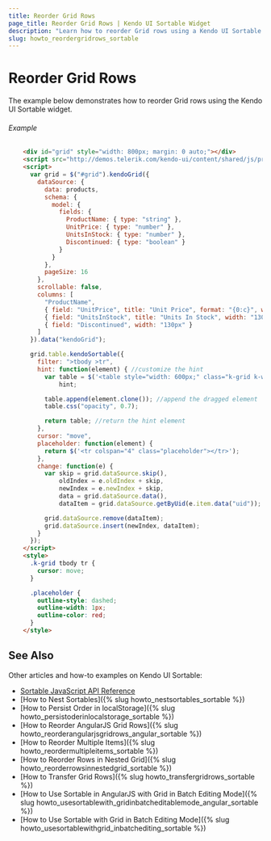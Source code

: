 ```yaml
---
title: Reorder Grid Rows
page_title: Reorder Grid Rows | Kendo UI Sortable Widget
description: "Learn how to reorder Grid rows using a Kendo UI Sortable widget."
slug: howto_reordergridrows_sortable
---
```


# Reorder Grid Rows

The example below demonstrates how to reorder Grid rows using the Kendo UI Sortable widget.

###### Example

```html
    <div id="grid" style="width: 800px; margin: 0 auto;"></div>
    <script src="http://demos.telerik.com/kendo-ui/content/shared/js/products.js"></script>
    <script>
      var grid = $("#grid").kendoGrid({
        dataSource: {
          data: products,
          schema: {
            model: {
              fields: {
                ProductName: { type: "string" },
                UnitPrice: { type: "number" },
                UnitsInStock: { type: "number" },
                Discontinued: { type: "boolean" }
              }
            }
          },
          pageSize: 16
        },
        scrollable: false,
        columns: [
          "ProductName",
          { field: "UnitPrice", title: "Unit Price", format: "{0:c}", width: "130px" },
          { field: "UnitsInStock", title: "Units In Stock", width: "130px" },
          { field: "Discontinued", width: "130px" }
        ]
      }).data("kendoGrid");

      grid.table.kendoSortable({
        filter: ">tbody >tr",
        hint: function(element) { //customize the hint
          var table = $('<table style="width: 600px;" class="k-grid k-widget"></table>'),
              hint;

          table.append(element.clone()); //append the dragged element
          table.css("opacity", 0.7);

          return table; //return the hint element
        },
        cursor: "move",
        placeholder: function(element) {
          return $('<tr colspan="4" class="placeholder"></tr>');
        },
        change: function(e) {
          var skip = grid.dataSource.skip(),
              oldIndex = e.oldIndex + skip,
              newIndex = e.newIndex + skip,
              data = grid.dataSource.data(),
              dataItem = grid.dataSource.getByUid(e.item.data("uid"));

          grid.dataSource.remove(dataItem);
          grid.dataSource.insert(newIndex, dataItem);
        }
      });
    </script>
    <style>
      .k-grid tbody tr {
        cursor: move;
      }

      .placeholder {
        outline-style: dashed;
        outline-width: 1px;
        outline-color: red;
      }
    </style>
```

## See Also

Other articles and how-to examples on Kendo UI Sortable:

* [Sortable JavaScript API Reference](/api/javascript/ui/sortable)
* [How to Nest Sortables]({% slug howto_nestsortables_sortable %})
* [How to Persist Order in localStorage]({% slug howto_persistoderinlocalstorage_sortable %})
* [How to Reorder AngularJS Grid Rows]({% slug howto_reorderangularjsgridrows_angular_sortable %})
* [How to Reorder Multiple Items]({% slug howto_reordermultipleitems_sortable %})
* [How to Reorder Rows in Nested Grid]({% slug howto_reorderrowsinnestedgrid_sortable %})
* [How to Transfer Grid Rows]({% slug howto_transfergridrows_sortable %})
* [How to Use Sortable in AngularJS with Grid in Batch Editing Mode]({% slug howto_usesortablewith_gridinbatcheditablemode_angular_sortable %})
* [How to Use Sortable with Grid in Batch Editing Mode]({% slug howto_usesortablewithgrid_inbatchediting_sortable %})

